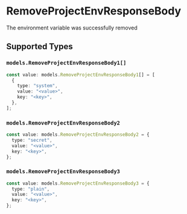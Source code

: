 # RemoveProjectEnvResponseBody

The environment variable was successfully removed


## Supported Types

### `models.RemoveProjectEnvResponseBody1[]`

```typescript
const value: models.RemoveProjectEnvResponseBody1[] = [
  {
    type: "system",
    value: "<value>",
    key: "<key>",
  },
];
```

### `models.RemoveProjectEnvResponseBody2`

```typescript
const value: models.RemoveProjectEnvResponseBody2 = {
  type: "secret",
  value: "<value>",
  key: "<key>",
};
```

### `models.RemoveProjectEnvResponseBody3`

```typescript
const value: models.RemoveProjectEnvResponseBody3 = {
  type: "plain",
  value: "<value>",
  key: "<key>",
};
```

